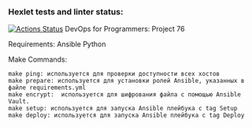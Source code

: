 ### Hexlet tests and linter status:
[![Actions Status](https://github.com/mur78/devops-for-programmers-project-76/actions/workflows/hexlet-check.yml/badge.svg)](https://github.com/mur78/devops-for-programmers-project-76/actions)
DevOps for Programmers: Project 76


Requirements:
    Ansible
    Python


Make Commands:

	make ping: используется для проверки доступности всех хостов
	make prepare: используется для установки ролей Ansible, указанных в файле requirements.yml
	make encrypt:  используется для шифрования файла с помощью Ansible Vault.	
	make setup: используется для запуска Ansible плейбука с tag Setup
	make deploy: используется для запуска Ansible плейбука c tag Deploy 
